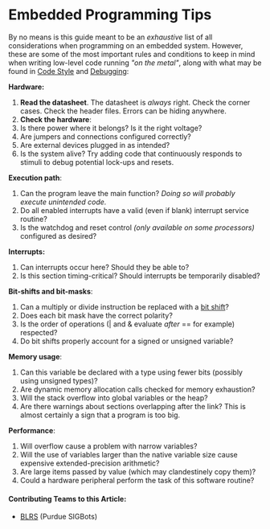 # Embedded Programming Tips

By no means is this guide meant to be an _exhaustive_ list of all considerations when programming on an embedded system. However, these are some of the most important rules and conditions to keep in mind when writing low-level code running _"on the metal"_, along with what may be found in [Code Style](code-styling-guide.md) and [Debugging](debugging.md):

**Hardware:**

1. **Read the datasheet**. The datasheet is _always_ right. Check the corner cases. Check the header files. Errors can be hiding anywhere.
2. **Check the hardware**:
3. Is there power where it belongs? Is it the right voltage?
4. Are jumpers and connections configured correctly?
5. Are external devices plugged in as intended?
6. Is the system alive? Try adding code that continuously responds to stimuli to debug potential lock-ups and resets.

**Execution path**:

1. Can the program leave the main function? _Doing so will probably execute unintended code._
2. Do all enabled interrupts have a valid \(even if blank\) interrupt service routine?
3. Is the watchdog and reset control _\(only available on some processors\)_ configured as desired?

**Interrupts:**

1. Can interrupts occur here? Should they be able to?
2. Is this section timing-critical? Should interrupts be temporarily disabled?

**Bit-shifts and bit-masks**:

1. Can a multiply or divide instruction be replaced with a [bit shift](bit-shift.md)?
2. Does each bit mask have the correct polarity?
3. Is the order of operations \(\| and & evaluate _after_ == for example\) respected?
4. Do bit shifts properly account for a signed or unsigned variable?

**Memory usage**:

1. Can this variable be declared with a type using fewer bits \(possibly using unsigned types\)?
2. Are dynamic memory allocation calls checked for memory exhaustion?
3. Will the stack overflow into global variables or the heap?
4. Are there warnings about sections overlapping after the link? This is almost certainly a sign that a program is too big.

**Performance**:

1. Will overflow cause a problem with narrow variables?
2. Will the use of variables larger than the native variable size cause expensive extended-precision arithmetic?
3. Are large items passed by value \(which may clandestinely copy them\)?
4. Could a hardware peripheral perform the task of this software routine?

#### Contributing Teams to this Article:

* [BLRS](https://purduesigbots.com/) \(Purdue SIGBots\)

